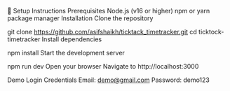 🚀 Setup Instructions
Prerequisites
Node.js (v16 or higher)
npm or yarn package manager
Installation
Clone the repository

git clone <https://github.com/asifshaikh/ticktack_timetracker.git>
cd ticktock-timetracker
Install dependencies

npm install
Start the development server

npm run dev
Open your browser Navigate to http://localhost:3000

Demo Login Credentials
Email: demo@gmail.com
Password: demo123
